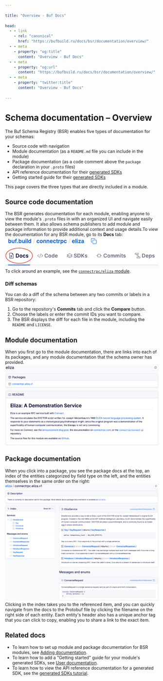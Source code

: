```yaml
---

title: "Overview - Buf Docs"

head:
  - - link
    - rel: "canonical"
      href: "https://bufbuild.ru/docs/bsr/documentation/overview/"
  - - meta
    - property: "og:title"
      content: "Overview - Buf Docs"
  - - meta
    - property: "og:url"
      content: "https://bufbuild.ru/docs/bsr/documentation/overview/"
  - - meta
    - property: "twitter:title"
      content: "Overview - Buf Docs"

---
```


# Schema documentation – Overview

The Buf Schema Registry (BSR) enables five types of documentation for your schemas:

- Source code with navigation
- Module documentation (as a `README.md` file you can include in the module)
- Package documentation (as a code comment above the `package` declaration in your `.proto` files)
- API reference documentation for their [generated SDKs](../../generated-sdks/tutorial/#api-reference)
- Getting started guide for their [generated SDKs](../../generated-sdks/user-documentation/)

This page covers the three types that are directly included in a module.

## Source code documentation

The BSR generates documentation for each module, enabling anyone to view the module's `.proto` files in with an organized UI and navigate easily between them. It also allows schema publishers to add module and package information to provide additional context and usage details.To view the documentation for any BSR module, go to its **Docs** tab:![Docs tab in main navigation](../../../images/bsr/docs-nav-link.png)To click around an example, see the [`connectrpc/eliza` module](https://buf.build/connectrpc/eliza).

### Diff schemas

You can do a diff of the schema between any two commits or labels in a BSR repository:

1.  Go to the repository's **Commits** tab and click the **Compare** button.
2.  Choose the labels or enter the commit IDs you want to compare.
3.  The BSR displays the diff for each file in the module, including the `README` and `LICENSE`.

## Module documentation

When you first go to the module documentation, there are links into each of its packages, and any module documentation that the schema owner has provided.![Module documentation](../../../images/bsr/docs-generated-module.png)

## Package documentation

When you click into a package, you see the package docs at the top, an index of the entities categorized by field type on the left, and the entities themselves in the same order on the right:![Entity documentation](../../../images/bsr/docs-generated-fields.png)Clicking in the index takes you to the referenced item, and you can quickly navigate from the docs to the Protobuf file by clicking the filename on the right side of each entity. Each entity's header also has a unique anchor tag that you can click to copy, enabling you to share a link to the exact item.

## Related docs

- To learn how to set up module and package documentation for BSR modules, see [Adding documentation](../create-docs/).
- To learn how to add a "Getting started" guide for your module's generated SDKs, see [User documentation](../../generated-sdks/user-documentation/).
- To learn how to view the API reference documentation for a generated SDK, see the [generated SDKs tutorial](../../generated-sdks/tutorial/#api-reference).
